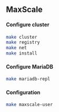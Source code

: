 ## MaxScale

#### Configure cluster

```bash
make cluster
make registry
make net
make install
```

#### Configure MariaDB

```bash
make mariadb-repl
```

#### Configuration

```bash
make maxscale-user
```